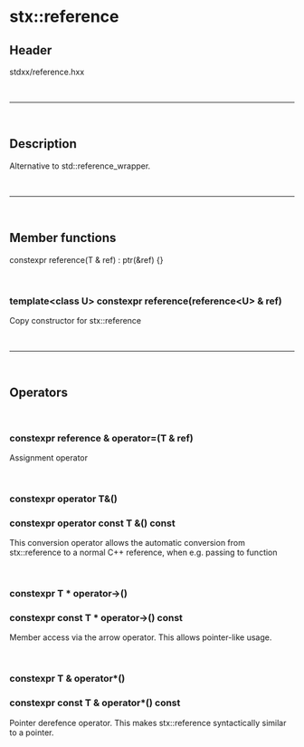 # stx::reference

## Header
stdxx/reference.hxx

<br>

---

<br>

## Description
Alternative to std::reference_wrapper.

<br>

---

<br>

## Member functions

constexpr reference(T & ref) : ptr(&ref) {}

<br>


### template&lt;class U&gt; constexpr reference(reference&lt;U&gt; & ref)

Copy constructor for stx::reference

<br>

---

<br>

## Operators

<br>

### constexpr reference & operator=(T & ref)

Assignment operator

<br>

### constexpr operator T&() 
### constexpr operator const T &() const

This conversion operator allows the automatic conversion from stx::reference to a normal C++ reference, when e.g. passing to function

<br>

### constexpr T * operator-&gt;()
### constexpr const T * operator-&gt;() const

Member access via the arrow operator. This allows pointer-like usage. 

<br>

### constexpr T & operator*()
### constexpr const T & operator*() const

Pointer derefence operator. This makes stx::reference syntactically similar to a pointer. 
